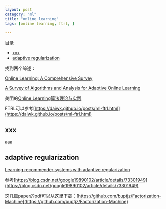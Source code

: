 ```yaml
---
layout: post
category: "ml"
title: "online learning"
tags: [online learning, ftrl, ]

---
```


目录

<!-- TOC -->

- [xxx](#xxx)
- [adaptive regularization](#adaptive-regularization)

<!-- /TOC -->

找到两个综述：

[Online Learning: A Comprehensive Survey](https://arxiv.org/pdf/1802.02871.pdf)

[A Survey of Algorithms and Analysis for Adaptive Online Learning](http://www.jmlr.org/papers/volume18/14-428/14-428.pdf)

美团的[Online Learning算法理论与实践](https://tech.meituan.com/2016/04/21/online-learning.html)

FTRL可以参考[https://daiwk.github.io/posts/ml-ftrl.html](https://daiwk.github.io/posts/ml-ftrl.html)

## xxx

aaa

## adaptive regularization

[Learning recommender systems with adaptive regularization](https://dl.acm.org/citation.cfm?id=2124313)

参考[https://blog.csdn.net/google19890102/article/details/73301949](https://blog.csdn.net/google19890102/article/details/73301949)

这几篇paper的pdf可以从这里下载：[https://github.com/buptjz/Factorization-Machine](https://github.com/buptjz/Factorization-Machine)

